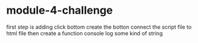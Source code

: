 # module-4-challenge
first step is adding click bottom
create the botton
connect the script file to html file
then create a function console log some kind of string
